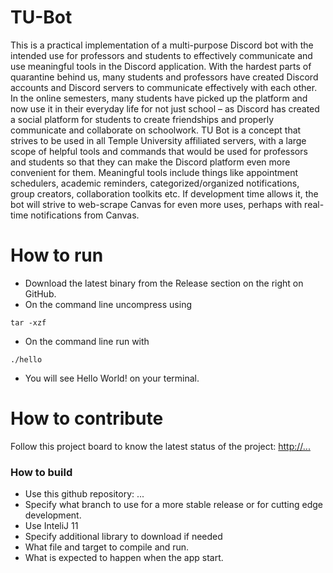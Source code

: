 # TU-Bot
This is a practical implementation of a multi-purpose Discord bot with the intended use for professors and students to effectively communicate and use meaningful tools in the Discord application. With the hardest parts of quarantine behind us, many students and professors have created Discord accounts and Discord servers to communicate effectively with each other. In the online semesters, many students have picked up the platform and now use it in their everyday life for not just school – as Discord has created a social platform for students to create friendships and properly communicate and collaborate on schoolwork. TU Bot is a concept that strives to be used in all Temple University affiliated servers, with a large scope of helpful tools and commands that would be used for professors and students so that they can make the Discord platform even more convenient for them. Meaningful tools include things like appointment schedulers, academic reminders, categorized/organized notifications, group creators, collaboration toolkits etc. If development time allows it, the bot will strive to web-scrape Canvas for even more uses, perhaps with real-time notifications from Canvas.

# How to run   
- Download the latest binary from the Release section on the right on GitHub.  
- On the command line uncompress using
```
tar -xzf  
```
- On the command line run with
```
./hello
```
- You will see Hello World! on your terminal. 

# How to contribute
Follow this project board to know the latest status of the project: [http://...]([http://...])  

### How to build
- Use this github repository: ... 
- Specify what branch to use for a more stable release or for cutting edge development.  
- Use InteliJ 11
- Specify additional library to download if needed 
- What file and target to compile and run. 
- What is expected to happen when the app start. 

